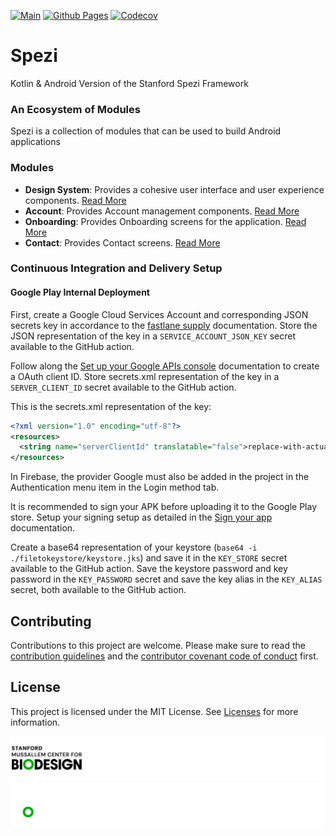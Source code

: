 [![Main](https://github.com/StanfordSpezi/SpeziKt/actions/workflows/main.yml/badge.svg)](https://github.com/StanfordSpezi/SpeziKt/actions/workflows/main.yml)
[![Github Pages](https://github.com/StanfordSpezi/SpeziKt/actions/workflows/pages/pages-build-deployment/badge.svg?branch=gh-pages)](https://github.com/StanfordSpezi/SpeziKt/actions/workflows/pages/pages-build-deployment)
[![Codecov](https://codecov.io/gh/StanfordSpezi/SpeziKt/branch/main/graph/badge.svg)](https://app.codecov.io/gh/StanfordSpezi/SpeziKt)


# Spezi

Kotlin &amp; Android Version of the Stanford Spezi Framework


### An Ecosystem of Modules

Spezi is a collection of modules that can be used to build Android applications


### Modules

- **Design System**: Provides a cohesive user interface and user experience
  components. [Read More](./core/design/README.md)
- **Account**: Provides Account management components. [Read More](./modules/account/README.md)
- **Onboarding**: Provides Onboarding screens for the
  application. [Read More](./modules/onboarding/README.md)
- **Contact**: Provides Contact screens. [Read More](./modules/contact/README.md)

### Continuous Integration and Delivery Setup

#### Google Play Internal Deployment

First, create a Google Cloud Services Account and corresponding JSON secrets key in accordance to the [fastlane supply](https://docs.fastlane.tools/actions/supply/) documentation. Store the JSON representation of the key in a `SERVICE_ACCOUNT_JSON_KEY` secret available to the GitHub action.

Follow along
the [Set up your Google APIs console](https://developer.android.com/identity/sign-in/credential-manager-siwg#set-google)
documentation to create a OAuth client ID. Store secrets.xml representation of the key in
a `SERVER_CLIENT_ID` secret available to the GitHub action.

This is the secrets.xml representation of the key:

```xml
<?xml version="1.0" encoding="utf-8"?>
<resources>
  <string name="serverClientId" translatable="false">replace-with-actual-id</string>
</resources>
```

In Firebase, the provider Google must also be added in the project in the Authentication menu item
in the Login method tab.

It is recommended to sign your APK before uploading it to the Google Play store. Setup your signing setup as detailed in the [Sign your app](https://developer.android.com/studio/publish/app-signing.html) documentation.

Create a base64 representation of your keystore (`base64 -i ./filetokeystore/keystore.jks`) and save
it in the `KEY_STORE` secret available to the GitHub action. Save the keystore password and key
password in the `KEY_PASSWORD` secret and save the key alias in the `KEY_ALIAS` secret, both
available to the GitHub action.


## Contributing

Contributions to this project are welcome. Please make sure to read the [contribution guidelines](https://github.com/StanfordSpezi/.github/blob/main/CONTRIBUTING.md) and the [contributor covenant code of conduct](https://github.com/StanfordSpezi/.github/blob/main/CODE_OF_CONDUCT.md) first.


## License

This project is licensed under the MIT License. See [Licenses](https://github.com/StanfordSpezi/Spezi/tree/main/LICENSES) for more information.

![Spezi Footer](https://raw.githubusercontent.com/StanfordSpezi/.github/main/assets/Footer.png#gh-light-mode-only)
![Spezi Footer](https://raw.githubusercontent.com/StanfordSpezi/.github/main/assets/Footer~dark.png#gh-dark-mode-only)
